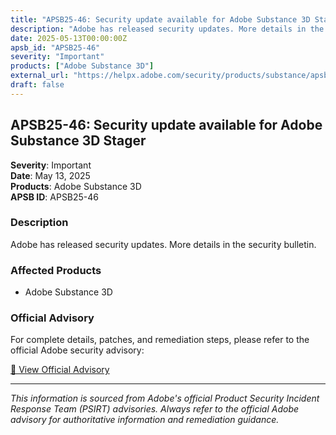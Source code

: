 ```yaml
---
title: "APSB25-46: Security update available for Adobe Substance 3D Stager"
description: "Adobe has released security updates. More details in the security bulletin."
date: 2025-05-13T00:00:00Z
apsb_id: "APSB25-46"
severity: "Important"
products: ["Adobe Substance 3D"]
external_url: "https://helpx.adobe.com/security/products/substance/apsb25-46.html"
draft: false
---
```


## APSB25-46: Security update available for Adobe Substance 3D Stager

**Severity**: Important  
**Date**: May 13, 2025  
**Products**: Adobe Substance 3D  
**APSB ID**: APSB25-46

### Description

Adobe has released security updates. More details in the security bulletin.

### Affected Products

- Adobe Substance 3D


### Official Advisory

For complete details, patches, and remediation steps, please refer to the official Adobe security advisory:

[🔗 View Official Advisory](https://helpx.adobe.com/security/products/substance/apsb25-46.html)

---

*This information is sourced from Adobe's official Product Security Incident Response Team (PSIRT) advisories. Always refer to the official Adobe advisory for authoritative information and remediation guidance.*
